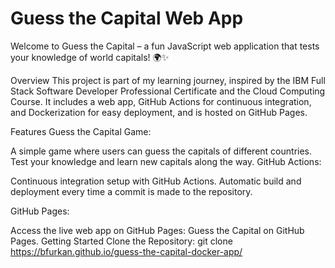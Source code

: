# Guess the Capital Web App
Welcome to Guess the Capital – a fun JavaScript web application that tests your knowledge of world capitals! 🌍✨

Overview
This project is part of my learning journey, inspired by the IBM Full Stack Software Developer Professional Certificate and the Cloud Computing Course. It includes a web app, GitHub Actions for continuous integration, and Dockerization for easy deployment, and is hosted on GitHub Pages.

Features
Guess the Capital Game:

A simple game where users can guess the capitals of different countries.
Test your knowledge and learn new capitals along the way.
GitHub Actions:

Continuous integration setup with GitHub Actions.
Automatic build and deployment every time a commit is made to the repository.

GitHub Pages:

Access the live web app on GitHub Pages: Guess the Capital on GitHub Pages.
Getting Started
Clone the Repository: git clone https://bfurkan.github.io/guess-the-capital-docker-app/
